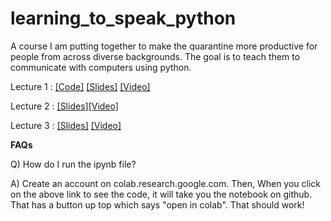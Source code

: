 # learning_to_speak_python
A course I am putting together to make the quarantine more productive for people from across diverse backgrounds. The goal is to teach them to communicate with computers using python.


Lecture 1 : [[Code]](https://github.com/Spandan-Madan/learning_to_speak_python/blob/master/Lecture_Code/Lecture_1.ipynb) [[Slides]](https://github.com/Spandan-Madan/learning_to_speak_python/blob/master/Lecture_Slides/Lecture%201%20-%20Hello%2C%20world!.pdf) [[Video]](https://www.youtube.com/watch?v=eX5CGX1s_CM)

Lecture 2 : [[Slides]](https://github.com/Spandan-Madan/learning_to_speak_python/blob/master/Lecture_Slides/Lecture_2%20-%20StackOverflow%20et%20al.pdf)[[Video]](https://www.youtube.com/watch?v=sbaAJcfWvAU&t=303s)

Lecture 3 : [[Slides]](https://github.com/Spandan-Madan/learning_to_speak_python/blob/master/Lecture_Slides/Lecture_2%20-%20StackOverflow%20et%20al.pdf) [[Video]](https://www.youtube.com/watch?v=t2ZUNF5J2A0)

**FAQs**

Q) How do I run the ipynb file?

A) Create an account on colab.research.google.com. Then, When you click on the above link to see the code, it will take you the notebook on github. That has a button up top which says "open in colab". That should work!
